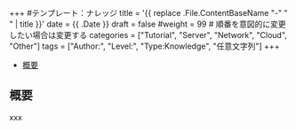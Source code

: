 +++
#テンプレート：ナレッジ
title = '{{ replace .File.ContentBaseName "-" " " | title }}'
date = {{ .Date }}
draft = false
#weight = 99 # 順番を意図的に変更したい場合は変更する
categories = ["Tutorial", "Server", "Network", "Cloud", "Other"]
tags = ["Author:", "Level:", "Type:Knowledge", "任意文字列"]
+++

- [概要](#概要)

## 概要

xxx
